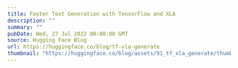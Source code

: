 ```yaml
---
title: Faster Text Generation with TensorFlow and XLA
description: ""
summary: ""
pubDate: Wed, 27 Jul 2022 00:00:00 GMT
source: Hugging Face Blog
url: https://huggingface.co/blog/tf-xla-generate
thumbnail: "https://huggingface.co/blog/assets/91_tf_xla_generate/thumbnail.png"
---
```


